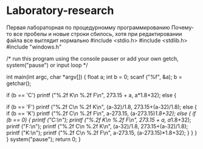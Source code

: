 # Laboratory-research
Первая лабораторная по процедурномму программированию Почему-то все пробелы и новые строки сбилось, хотя при редактировании файла все выглядит нормально
#include <stdio.h> 
#include <stdlib.h> 
#include "windows.h" 

/* run this program using the console pauser or add your own getch, system("pause") or input loop */ 

int main(int argc, char *argv[]) { 
float a; int b = 0; 
scanf ("%f", &a); 
b = getchar();

if (b == 'C') 
printf ("%.2f K\n %.2f F\n", 273.15 + a, a*1.8+32); 
 else {
 
if (b == 'F') 
printf ("%.2f C\n %.2f K\n", (a-32)/1.8, 273.15+(a-32)/1.8); 
else {
if (b == 'K') 
printf ("%.2f C\n %.2f F\n", a-273.15, (a-273.15)*1.8+32); 
else {
if (b == 0) { 
printf ("C:\n"); 
printf ("%.2f K\n %.2f F\n", 273.15 + a, a*1.8+32); 
printf ("F:\n"); 
printf ("%.2f C\n %.2f K\n", (a-32)/1.8, 273.15+(a-32)/1.8); 
printf ("K:\n"); 
printf ("%.2f C\n %.2f F\n", a-273.15, (a-273.15)*1.8+32); } 
} } }
system("pause"); 
return 0; 
}
